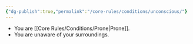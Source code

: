 ```yaml
---
{"dg-publish":true,"permalink":"/core-rules/conditions/unconscious/"}
---
```


- You are [[Core Rules/Conditions/Prone\|Prone]].
- You are unaware of your surroundings.